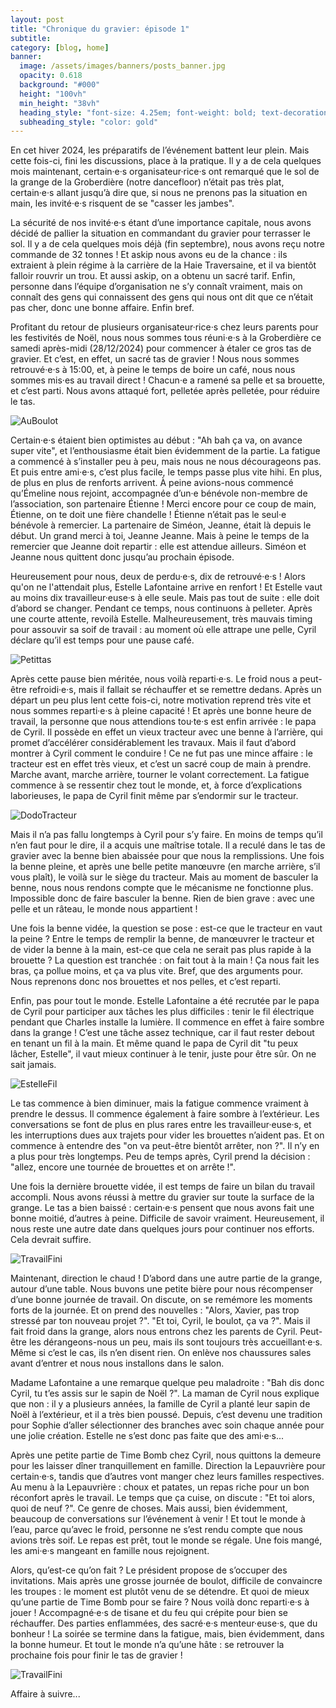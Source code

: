 ```yaml
---
layout: post
title: "Chronique du gravier: épisode 1"
subtitle: 
category: [blog, home]
banner:
  image: /assets/images/banners/posts_banner.jpg
  opacity: 0.618
  background: "#000"
  height: "100vh"
  min_height: "38vh"
  heading_style: "font-size: 4.25em; font-weight: bold; text-decoration: underline"
  subheading_style: "color: gold"
---
```


En cet hiver 2024, les préparatifs de l’événement battent leur plein. Mais cette fois-ci, fini les discussions, place à la pratique. Il y a de cela quelques mois maintenant, certain·e·s organisateur·rice·s ont remarqué que le sol de la grange de la Groberdière (notre dancefloor) n’était pas très plat, certain·e·s allant jusqu’à dire que, si nous ne prenons pas la situation en main, les invité·e·s risquent de se "casser les jambes". 

La sécurité de nos invité·e·s étant d’une importance capitale, nous avons décidé de pallier la situation en commandant du gravier pour terrasser le sol. Il y a de cela quelques mois déjà (fin septembre), nous avons reçu notre commande de 32 tonnes ! Et askip nous avons eu de la chance : ils extraient à plein régime à la carrière de la Haie Traversaine, et il va bientôt falloir rouvrir un trou. Et aussi askip, on a obtenu un sacré tarif. Enfin, personne dans l’équipe d’organisation ne s’y connaît vraiment, mais on connaît des gens qui connaissent des gens qui nous ont dit que ce n’était pas cher, donc une bonne affaire. Enfin bref.

Profitant du retour de plusieurs organisateur·rice·s chez leurs parents pour les festivités de Noël, nous nous sommes tous réuni·e·s à la Groberdière ce samedi après-midi (28/12/2024) pour commencer à étaler ce gros tas de gravier. Et c’est, en effet, un sacré tas de gravier ! Nous nous sommes retrouvé·e·s à 15:00, et, à peine le temps de boire un café, nous nous sommes mis·es au travail direct ! Chacun·e a ramené sa pelle et sa brouette, et c’est parti. Nous avons attaqué fort, pelletée après pelletée, pour réduire le tas. 

<img src="{{site.baseurl | prepend: site.url}}assets/images/blog/AuBoulot.jpg" alt="AuBoulot" style="width: auto; height: auto;" />

Certain·e·s étaient bien optimistes au début : "Ah bah ça va, on avance super vite", et l’enthousiasme était bien évidemment de la partie. La fatigue a commencé à s’installer peu à peu, mais nous ne nous décourageons pas. Et puis entre ami·e·s, c’est plus facile, le temps passe plus vite hihi. En plus, de plus en plus de renforts arrivent. À peine avions-nous commencé qu’Émeline nous rejoint, accompagnée d’un·e bénévole non-membre de l’association, son partenaire Étienne ! Merci encore pour ce coup de main, Étienne, on te doit une fière chandelle ! Étienne n’était pas le seul·e bénévole à remercier. La partenaire de Siméon, Jeanne, était là depuis le début. Un grand merci à toi, Jeanne Jeanne. Mais à peine le temps de la remercier que Jeanne doit repartir : elle est attendue ailleurs. Siméon et Jeanne nous quittent donc jusqu’au prochain épisode.

Heureusement pour nous, deux de perdu·e·s, dix de retrouvé·e·s ! Alors qu'on ne l'attendait plus, Estelle Lafontaine arrive en renfort ! Et Estelle vaut au moins dix travailleur·euse·s à elle seule. Mais pas tout de suite : elle doit d’abord se changer. Pendant ce temps, nous continuons à pelleter. Après une courte attente, revoilà Estelle. Malheureusement, très mauvais timing pour assouvir sa soif de travail : au moment où elle attrape une pelle, Cyril déclare qu’il est temps pour une pause café.

<img src="{{site.baseurl | prepend: site.url}}assets/images/blog/Petittas.jpg" alt="Petittas" style="width: auto; height: auto;" />

Après cette pause bien méritée, nous voilà reparti·e·s. Le froid nous a peut-être refroidi·e·s, mais il fallait se réchauffer et se remettre dedans. Après un départ un peu plus lent cette fois-ci, notre motivation reprend très vite et nous sommes reparti·e·s à pleine capacité ! Et après une bonne heure de travail, la personne que nous attendions tou·te·s est enfin arrivée : le papa de Cyril. Il possède en effet un vieux tracteur avec une benne à l’arrière, qui promet d’accélérer considérablement les travaux. Mais il faut d’abord montrer à Cyril comment le conduire ! Ce ne fut pas une mince affaire : le tracteur est en effet très vieux, et c’est un sacré coup de main à prendre. Marche avant, marche arrière, tourner le volant correctement. La fatigue commence à se ressentir chez tout le monde, et, à force d’explications laborieuses, le papa de Cyril finit même par s’endormir sur le tracteur.

<img src="{{site.baseurl | prepend: site.url}}assets/images/blog/DodoTracteur.jpg" alt="DodoTracteur" style="width: auto; height: auto;" />

Mais il n’a pas fallu longtemps à Cyril pour s’y faire. En moins de temps qu’il n’en faut pour le dire, il a acquis une maîtrise totale. Il a reculé dans le tas de gravier avec la benne bien abaissée pour que nous la remplissions. Une fois la benne pleine, et après une belle petite manœuvre (en marche arrière, s’il vous plaît), le voilà sur le siège du tracteur. Mais au moment de basculer la benne, nous nous rendons compte que le mécanisme ne fonctionne plus. Impossible donc de faire basculer la benne. Rien de bien grave : avec une pelle et un râteau, le monde nous appartient !

Une fois la benne vidée, la question se pose : est-ce que le tracteur en vaut la peine ? Entre le temps de remplir la benne, de manœuvrer le tracteur et de vider la benne à la main, est-ce que cela ne serait pas plus rapide à la brouette ? La question est tranchée : on fait tout à la main ! Ça nous fait les bras, ça pollue moins, et ça va plus vite. Bref, que des arguments pour. Nous reprenons donc nos brouettes et nos pelles, et c’est reparti.

Enfin, pas pour tout le monde. Estelle Lafontaine a été recrutée par le papa de Cyril pour participer aux tâches les plus difficiles : tenir le fil électrique pendant que Charles installe la lumière. Il commence en effet à faire sombre dans la grange ! C’est une tâche assez technique, car il faut rester debout en tenant un fil à la main. Et même quand le papa de Cyril dit "tu peux lâcher, Estelle", il vaut mieux continuer à le tenir, juste pour être sûr. On ne sait jamais.

<img src="{{site.baseurl | prepend: site.url}}assets/images/blog/EstelleFil.jpg" alt="EstelleFil" style="width: auto; height: auto;" />

Le tas commence à bien diminuer, mais la fatigue commence vraiment à prendre le dessus. Il commence également à faire sombre à l’extérieur. Les conversations se font de plus en plus rares entre les travailleur·euse·s, et les interruptions dues aux trajets pour vider les brouettes n’aident pas. Et on commence à entendre des "on va peut-être bientôt arrêter, non ?". Il n’y en a plus pour très longtemps. Peu de temps après, Cyril prend la décision : "allez, encore une tournée de brouettes et on arrête !". 

Une fois la dernière brouette vidée, il est temps de faire un bilan du travail accompli. Nous avons réussi à mettre du gravier sur toute la surface de la grange. Le tas a bien baissé : certain·e·s pensent que nous avons fait une bonne moitié, d’autres à peine. Difficile de savoir vraiment. Heureusement, il nous reste une autre date dans quelques jours pour continuer nos efforts. Cela devrait suffire. 

<img src="{{site.baseurl | prepend: site.url}}assets/images/blog/TravailFini.jpg" alt="TravailFini" style="width: auto; height: auto;" />

Maintenant, direction le chaud ! D’abord dans une autre partie de la grange, autour d’une table. Nous buvons une petite bière pour nous récompenser d’une bonne journée de travail. On discute, on se remémore les moments forts de la journée. Et on prend des nouvelles : "Alors, Xavier, pas trop stressé par ton nouveau projet ?". "Et toi, Cyril, le boulot, ça va ?". Mais il fait froid dans la grange, alors nous entrons chez les parents de Cyril. Peut-être les dérangeons-nous un peu, mais ils sont toujours très accueillant·e·s. Même si c’est le cas, ils n’en disent rien. On enlève nos chaussures sales avant d’entrer et nous nous installons dans le salon. 

Madame Lafontaine a une remarque quelque peu maladroite : "Bah dis donc Cyril, tu t’es assis sur le sapin de Noël ?". La maman de Cyril nous explique que non : il y a plusieurs années, la famille de Cyril a planté leur sapin de Noël à l’extérieur, et il a très bien poussé. Depuis, c’est devenu une tradition pour Sophie d’aller sélectionner des branches avec soin chaque année pour une jolie création. Estelle ne s’est donc pas faite que des ami·e·s...

Après une petite partie de Time Bomb chez Cyril, nous quittons la demeure pour les laisser dîner tranquillement en famille. Direction la Lepauvrière pour certain·e·s, tandis que d’autres vont manger chez leurs familles respectives. Au menu à la Lepauvrière : choux et patates, un repas riche pour un bon réconfort après le travail. Le temps que ça cuise, on discute : "Et toi alors, quoi de neuf ?". Ce genre de choses. Mais aussi, bien évidemment, beaucoup de conversations sur l’événement à venir ! Et tout le monde à l’eau, parce qu’avec le froid, personne ne s’est rendu compte que nous avions très soif. Le repas est prêt, tout le monde se régale. Une fois mangé, les ami·e·s mangeant en famille nous rejoignent.

Alors, qu’est-ce qu’on fait ? Le président propose de s’occuper des invitations. Mais après une grosse journée de boulot, difficile de convaincre les troupes : le moment est plutôt venu de se détendre. Et quoi de mieux qu’une partie de Time Bomb pour se faire ? Nous voilà donc reparti·e·s à jouer ! Accompagné·e·s de tisane et du feu qui crépite pour bien se réchauffer. Des parties enflammées, des sacré·e·s menteur·euse·s, que du bonheur ! La soirée se termine dans la fatigue, mais, bien évidemment, dans la bonne humeur. Et tout le monde n’a qu’une hâte : se retrouver la prochaine fois pour finir le tas de gravier !

<img src="{{site.baseurl | prepend: site.url}}assets/images/blog/FinDeSoiree.jpg" alt="TravailFini" style="width: auto; height: auto;" />

Affaire à suivre...
